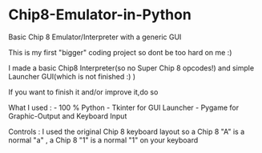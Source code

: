 # Chip8-Emulator-in-Python
Basic Chip 8 Emulator/Interpreter with a generic GUI

This is my first "bigger" coding project so dont be too hard on me :)

I made a basic Chip8 Interpreter(so no Super Chip 8 opcodes!) and simple Launcher GUI(which is not finished :) )

If you want to finish it and/or improve it,do so
               
What I used :  - 100 % Python
               - Tkinter for GUI Launcher
               - Pygame for Graphic-Output and Keyboard Input
               
Controls :  I used the original Chip 8 keyboard layout so a Chip 8 "A" is a normal "a" , a Chip 8 "1"  is a normal "1" on your keyboard              
               
